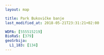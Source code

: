 ```yaml
---
layout: map

title: Park Bukovičke banje
last_modified_at: 2018-05-21T23:31:21+02:00

WDPA: [555515219]
BioRaS: [379]
geoSrbija:
  L1_183: [134]
---
```

